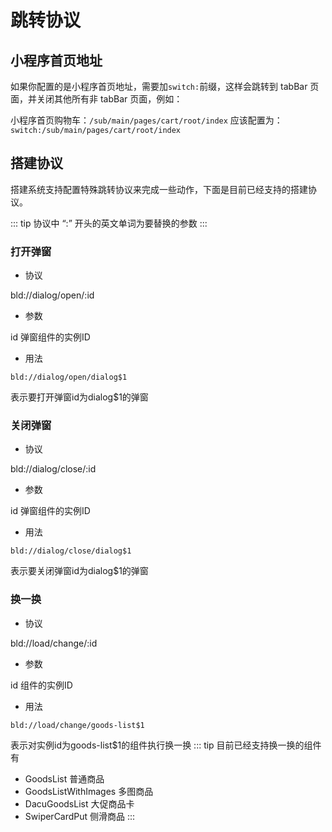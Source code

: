 # 跳转协议

## 小程序首页地址

如果你配置的是小程序首页地址，需要加`switch:`前缀，这样会跳转到 tabBar 页面，并关闭其他所有非 tabBar 页面，例如：

小程序首页购物车：`/sub/main/pages/cart/root/index` 应该配置为：`switch:/sub/main/pages/cart/root/index`


## 搭建协议

搭建系统支持配置特殊跳转协议来完成一些动作，下面是目前已经支持的搭建协议。

::: tip
协议中 “:” 开头的英文单词为要替换的参数
:::

### 打开弹窗
- 协议

bld://dialog/open/:id
- 参数

id 弹窗组件的实例ID

- 用法
```
bld://dialog/open/dialog$1
```
表示要打开弹窗id为dialog$1的弹窗

### 关闭弹窗
- 协议

bld://dialog/close/:id
- 参数

id 弹窗组件的实例ID

- 用法
```
bld://dialog/close/dialog$1
```
表示要关闭弹窗id为dialog$1的弹窗

### 换一换
- 协议

bld://load/change/:id
- 参数

id 组件的实例ID

- 用法
```
bld://load/change/goods-list$1
```
表示对实例id为goods-list$1的组件执行换一换
::: tip
目前已经支持换一换的组件有
- GoodsList 普通商品
- GoodsListWithImages 多图商品
- DacuGoodsList 大促商品卡
- SwiperCardPut 侧滑商品
:::

